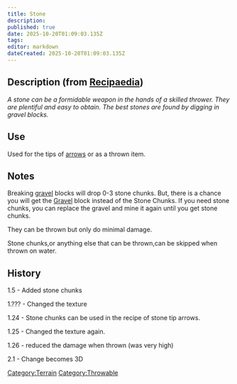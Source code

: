 ```yaml
---
title: Stone
description: 
published: true
date: 2025-10-20T01:09:03.135Z
tags: 
editor: markdown
dateCreated: 2025-10-20T01:09:03.135Z
---
```


## Description (from [Recipaedia](.. "wikilink"))

*A stone can be a formidable weapon in the hands of a skilled thrower.
They are plentiful and easy to obtain. The best stones are found by
digging in gravel blocks.*

## Use

Used for the tips of [arrows](Stone_Tip_Arrow "wikilink") or as a thrown
item.

## Notes

Breaking [gravel](gravel "wikilink") blocks will drop 0-3 stone chunks.
But, there is a chance you will get the [Gravel](Gravel.md "wikilink")
block instead of the Stone Chunks. If you need stone chunks, you can
replace the gravel and mine it again until you get stone chunks.

They can be thrown but only do minimal damage.

Stone chunks,or anything else that can be thrown,can be skipped when
thrown on water.

## History

1.5 - Added stone chunks

1.??? - Changed the texture

1.24 - Stone chunks can be used in the recipe of stone tip arrows.

1.25 - Changed the texture again.

1.26 - reduced the damage when thrown (was very high)

2.1 - Change becomes 3D

[Category:Terrain](Category:Terrain "wikilink")
[Category:Throwable](Category:Throwable "wikilink")